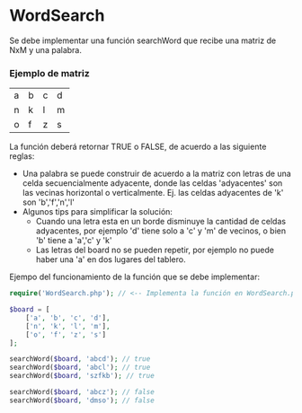 # WordSearch
Se debe implementar una función searchWord que recibe una matriz de NxM y una palabra. 

### Ejemplo de matriz

| | | ||
|-|-|-|-|
|a|b|c|d|
|n|k|l|m|
|o|f|z|s|

La función deberá retornar TRUE o FALSE, de acuerdo a las siguiente reglas:
- Una palabra se puede construir de acuerdo a la matriz con letras de una celda secuencialmente adyacente, donde las celdas 'adyacentes' son las vecinas horizontal o verticalmente. Ej. las celdas adyacentes de 'k' son 'b','f','n','l'
- Algunos tips para simplificar la solución:
    - Cuando una letra esta en un borde disminuye la cantidad de celdas adyacentes, por ejemplo 'd' tiene solo a 'c' y 'm' de vecinos, o bien 'b' tiene a 'a','c' y 'k'
    - Las letras del board no se pueden repetir, por ejemplo no puede haber una 'a' en dos lugares del tablero.
    
Ejempo del funcionamiento de la función que se debe implementar:

```php
require('WordSearch.php'); // <-- Implementa la función en WordSearch.php

$board = [
    ['a', 'b', 'c', 'd'],
    ['n', 'k', 'l', 'm'],
    ['o', 'f', 'z', 's']
];

searchWord($board, 'abcd'); // true
searchWord($board, 'abcl'); // true
searchWord($board, 'szfkb'); // true

searchWord($board, 'abcz'); // false
searchWord($board, 'dmso'); // false
```
